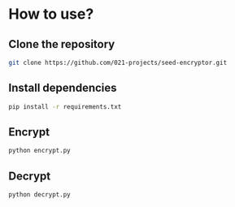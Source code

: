 # How to use?

## Clone the repository
```bash
git clone https://github.com/021-projects/seed-encryptor.git
```

## Install dependencies
```bash
pip install -r requirements.txt
```

## Encrypt
```bash
python encrypt.py
```

## Decrypt
```bash
python decrypt.py
```